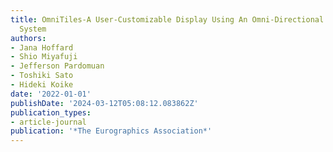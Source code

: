 ```yaml
---
title: OmniTiles-A User-Customizable Display Using An Omni-Directional Camera Projector
  System
authors:
- Jana Hoffard
- Shio Miyafuji
- Jefferson Pardomuan
- Toshiki Sato
- Hideki Koike
date: '2022-01-01'
publishDate: '2024-03-12T05:08:12.083862Z'
publication_types:
- article-journal
publication: '*The Eurographics Association*'
---
```

